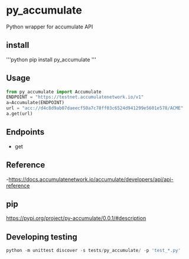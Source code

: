 # py_accumulate

Python wrapper for accumulate API


## install
'''python
pip install py_accumulate
'''
## Usage

```python
from py_accumulate import Accumulate
ENDPOINT = "https://testnet.accumulatenetwork.io/v1"
a=Accumulate(ENDPOINT)
url = "acc://d4c8d9ab07daeecf50a7c78ff03c6524d941299e5601e578/ACME"
a.get(url)
```

## Endpoints

- get 


## Reference

-https://docs.accumulatenetwork.io/accumulate/developers/api/api-reference


## pip

https://pypi.org/project/py-accumulate/0.0.1/#description

## Developing testing

```python
python -m unittest discover -s tests/py_accumulate/ -p 'test_*.py'
```